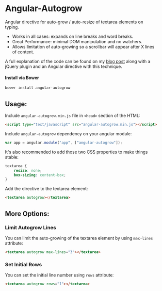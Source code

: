 # Angular-Autogrow
Angular directive for auto-grow / auto-resize of textarea elements on typing.

 * Works in all cases: expands on line breaks and word breaks.
 * Great Performance: minimal DOM manipulation and no watchers.
 * Allows limitation of auto-growing so a scrollbar will appear after X lines of content.

A full explanation of the code can be found on my [blog post](http://codingaspect.com/blog/textarea-auto-grow-resizing-textarea-to-fit-text-height) along with a jQuery plugin and an Angular directive with this technique.

#### Install via Bower
```bash
bower install angular-autogrow
```

######

## Usage:

Include `angular-autogrow.min.js` file in `<head>` section of the HTML:

```html
<script type="text/javascript" src="angular-autogrow.min.js"></script>
```

Include `angular-autogrow` dependency on your angular module:
```javascript
var app = angular.module("app", ["angular-autogrow"]);
```

It's also recommended to add those two CSS properties to make things stable:
```css
textarea {
	resize: none;
	box-sizing: content-box;
}
```

Add the directive to the textarea element:
```html
<textarea autogrow></textarea>
```

######


## More Options:

### Limit Autogrow Lines

You can limit the auto-growing of the textarea element by using `max-lines` attribute:
```html
<textarea autogrow max-lines="3"></textarea>
```


### Set Initial Rows

You can set the initial line number using `rows` attribute:
```html
<textarea autogrow rows="1"></textarea>
```